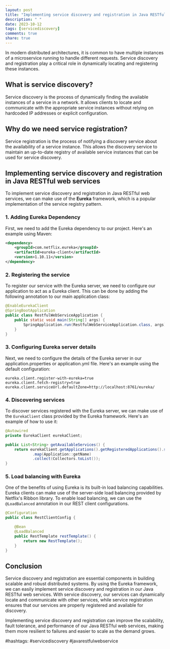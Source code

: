 ```yaml
---
layout: post
title: "Implementing service discovery and registration in Java RESTful web services"
description: " "
date: 2023-10-12
tags: [servicediscovery]
comments: true
share: true
---
```


In modern distributed architectures, it is common to have multiple instances of a microservice running to handle different requests. Service discovery and registration play a critical role in dynamically locating and registering these instances.

## What is service discovery?

Service discovery is the process of dynamically finding the available instances of a service in a network. It allows clients to locate and communicate with the appropriate service instances without relying on hardcoded IP addresses or explicit configuration.

## Why do we need service registration?

Service registration is the process of notifying a discovery service about the availability of a service instance. This allows the discovery service to maintain an up-to-date registry of available service instances that can be used for service discovery.

## Implementing service discovery and registration in Java RESTful web services

To implement service discovery and registration in Java RESTful web services, we can make use of the **Eureka** framework, which is a popular implementation of the service registry pattern.

### 1. Adding Eureka Dependency

First, we need to add the Eureka dependency to our project. Here's an example using Maven:

```xml
<dependency>
    <groupId>com.netflix.eureka</groupId>
    <artifactId>eureka-client</artifactId>
    <version>1.10.11</version>
</dependency>
```

### 2. Registering the service

To register our service with the Eureka server, we need to configure our application to act as a Eureka client. This can be done by adding the following annotation to our main application class:

```java
@EnableEurekaClient
@SpringBootApplication
public class RestfulWebServiceApplication {
    public static void main(String[] args) {
        SpringApplication.run(RestfulWebServiceApplication.class, args);
    }
}
```

### 3. Configuring Eureka server details

Next, we need to configure the details of the Eureka server in our application.properties or application.yml file. Here's an example using the default configuration:

```properties
eureka.client.register-with-eureka=true
eureka.client.fetch-registry=true
eureka.client.serviceUrl.defaultZone=http://localhost:8761/eureka/
```

### 4. Discovering services

To discover services registered with the Eureka server, we can make use of the `EurekaClient` class provided by the Eureka framework. Here's an example of how to use it:

```java
@Autowired
private EurekaClient eurekaClient;

public List<String> getAvailableServices() {
    return eurekaClient.getApplications().getRegisteredApplications().stream()
            .map(Application::getName)
            .collect(Collectors.toList());
}
```

### 5. Load balancing with Eureka

One of the benefits of using Eureka is its built-in load balancing capabilities. Eureka clients can make use of the server-side load balancing provided by Netflix's Ribbon library. To enable load balancing, we can use the `@LoadBalanced` annotation in our REST client configurations.

```java
@Configuration
public class RestClientConfig {

    @Bean
    @LoadBalanced
    public RestTemplate restTemplate() {
        return new RestTemplate();
    }
}
```

## Conclusion

Service discovery and registration are essential components in building scalable and robust distributed systems. By using the Eureka framework, we can easily implement service discovery and registration in our Java RESTful web services. With service discovery, our services can dynamically locate and communicate with other services, while service registration ensures that our services are properly registered and available for discovery.

Implementing service discovery and registration can improve the scalability, fault tolerance, and performance of our Java RESTful web services, making them more resilient to failures and easier to scale as the demand grows.

#hashtags: #servicediscovery #javarestfulwebservice